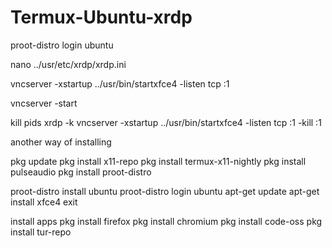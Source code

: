 # Termux-Ubuntu-xrdp

proot-distro login ubuntu

nano ../usr/etc/xrdp/xrdp.ini

vncserver -xstartup ../usr/bin/startxfce4 -listen tcp :1

vncserver -start

kill pids
xrdp -k
vncserver -xstartup ../usr/bin/startxfce4 -listen tcp :1 -kill :1



another way of installing

pkg update
pkg install x11-repo
pkg install termux-x11-nightly
pkg install pulseaudio
pkg install proot-distro

proot-distro install ubuntu
proot-distro login ubuntu
apt-get update 
apt-get install xfce4
exit

install apps
pkg install firefox
pkg install chromium 
pkg install code-oss
pkg install tur-repo 